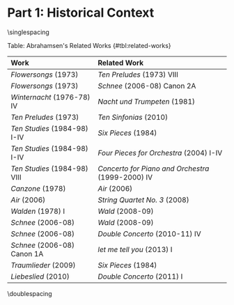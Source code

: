 # Part 1: Historical Context

\singlespacing

Table: Abrahamsen's Related Works {#tbl:related-works}

| Work                         | Related Work                                      |
|:-----------------------------|:--------------------------------------------------|
| *Flowersongs* (1973)         | *Ten Preludes* (1973) VIII                        |
| *Flowersongs* (1973)         | *Schnee* (2006-08) Canon 2A                       |
| *Winternacht* (1976-78) IV   | *Nacht und Trumpeten* (1981)                      |
| *Ten Preludes* (1973)        | *Ten Sinfonias* (2010)                            |
| *Ten Studies* (1984-98) I-IV | *Six Pieces* (1984)                               |
| *Ten Studies* (1984-98) I-IV | *Four Pieces for Orchestra* (2004) I-IV           |
| *Ten Studies* (1984-98) VIII | *Concerto for Piano and Orchestra* (1999-2000) IV |
| *Canzone* (1978)             | *Air* (2006)                                      |
| *Air* (2006)                 | *String Quartet No. 3* (2008)                     |
| *Walden* (1978) I            | *Wald* (2008-09)                                  |
| *Schnee* (2006-08)           | *Wald* (2008-09)                                  |
| *Schnee* (2006-08)           | *Double Concerto* (2010-11) IV                    |
| *Schnee* (2006-08) Canon 1A  | *let me tell you* (2013) I                        |
| *Traumlieder* (2009)         | *Six Pieces* (1984)                               |
| *Liebeslied* (2010)          | *Double Concerto* (2011) I                        |

\doublespacing
